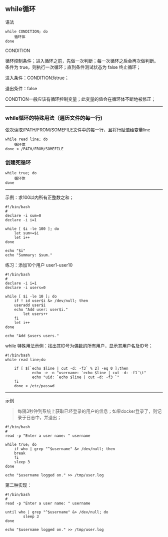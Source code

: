 ## while循环

语法

	while CONDITION; do
		循环体
	done

CONDITION

循环控制条件；进入循环之前，先做一次判断；每一次循环之后会再次做判断。
条件为 true，则执行一次循环；直到条件测试状态为 false 终止循环；

进入条件：CONDITION为true；

退出条件：false

CONDTION一般应该有循环控制变量；此变量的值会在循环体不断地被修正；

---

### while循环的特殊用法（遍历文件的每一行)

依次读取/PATH/FROM/SOMEFILE文件中的每一行，且将行赋值给变量line

	while read line; do
		循环体
	done < /PATH/FROM/SOMEFILE


### 创建死循环

	while true; do
		循环体
	done

---

示例：求100以内所有正整数之和；

```
#!/bin/bash
#
declare -i sum=0
declare -i i=1

while [ $i -le 100 ]; do
    let sum+=$i
    let i++
done

echo "$i"
echo "Summary: $sum."
```

练习：添加10个用户 user1-user10
```
#!/bin/bash
#
declare -i i=1
declare -i users=0

while [ $i -le 10 ]; do
    if ! id user$i &> /dev/null; then
	useradd user$i
  	echo "Add user: user$i."
        let users++
    fi
    let i++
done

echo "Add $users users."
```


while 特殊用法示例：找出其ID号为偶数的所有用户，显示其用户名及ID号；
```
#!/bin/bash
while read line;do

    if [ $[`echo $line | cut -d: -f3` % 2] -eq 0 ];then
            echo -e -n "username: `echo $line | cut -d: -f1`\t"
            echo "uid: `echo $line | cut -d: -f3 `"
    fi
	done < /etc/passwd
```
---

示例
> 每隔3秒钟到系统上获取已经登录的用户的信息；如果docker登录了，则记录于日志中，并退出；
```
#!/bin/bash
#
read -p "Enter a user name: " username

while true; do
	if who | grep "^$username" &> /dev/null; then
	break
	fi
	sleep 3
done

echo "$username logged on." >> /tmp/user.log
```
第二种实现：
```
#!/bin/bash
#
read -p "Enter a user name: " username

until who | grep "^$username" &> /dev/null; do
		sleep 3
done

echo "$username logged on." >> /tmp/user.log
```
